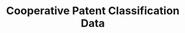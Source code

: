 ---
layout: default
bigquery: https://console.cloud.google.com/bigquery?p=patents-public-data&d=cpc&page=dataset
citation: '“Cooperative Patent Classification” by the EPO and USPTO, for public use. '
contributors: EPO, USPTO
cost: None
description: Cooperative Patent Classification Data contains the scheme and definitions
  of the Cooperative Patent Classification system for classifying patent documents.
  The CPC is the result of a partnership between the EPO and the USPTO in their joint
  effort to develop a common, internationally compatible classification system for
  technical documents, in particular patent publications, which will be used by both
  offices in the patent granting process
documentation: https://www.cooperativepatentclassification.org/cpcSchemeAndDefinitions
last_edit: Mon, 04 Apr 2022 19:07:06 GMT
location: https://www.cooperativepatentclassification.org/index
maintained_by: USPTO, EPO
schema_fields: '[''sizeCache'', ''child_groups'', ''children'', ''limiting_references'',
  ''residualReferences'', ''glossary'', ''childGroups'', ''date_revised'', ''ipc_concordant'',
  ''synonyms'', ''additional_only'', ''title_full'', ''not_allocatable'', ''titleFull'',
  ''limitingReferences'', ''titlePart'', ''breakdown_code'', ''dateRevised'', ''definition'',
  ''application_references'', ''informative_references'', ''parents'', ''ipcConcordant'',
  ''applicationReferences'', ''level'', ''status'', ''breakdownCode'', ''title_part'',
  ''notAllocatable'', ''informativeReferences'', ''symbol'', ''residual_references'']'
shortname: cooperative_patent_classification
tags:
- patents
- science
title: Cooperative Patent Classification Data
uuid: 984374a7-16e9-4b35-9445-458daceb01bf
---